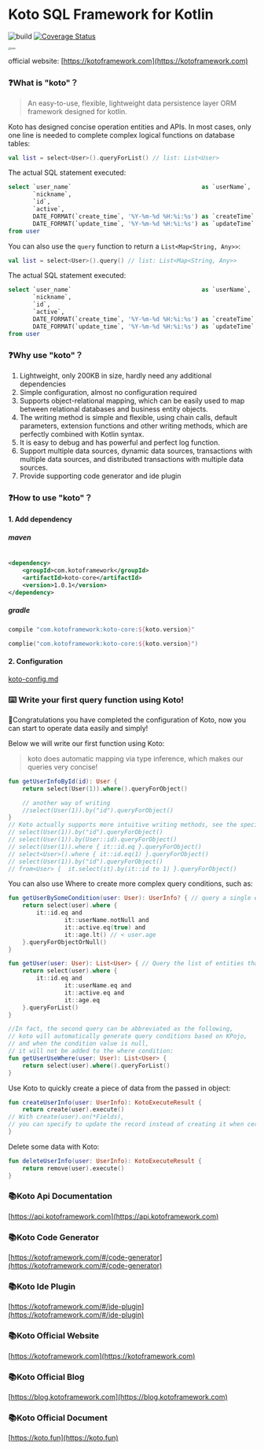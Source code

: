 Koto SQL Framework for Kotlin
=============================

![build](https://github.com/mybatis/mybatis-3/workflows/Java%20CI/badge.svg)
[![Coverage Status](https://coveralls.io/repos/mybatis/mybatis-3/badge.svg?branch=master&service=github)](https://coveralls.io/github/mybatis/mybatis-3?branch=master)

<img src="https://cdn.leinbo.com/assets/images/koto-logo.png" alt="koto" style="zoom: 33%;" />

official website: [https://kotoframework.com](https://kotoframework.com)

### ❓What is "koto"？

> An easy-to-use, flexible, lightweight data persistence layer ORM framework designed for kotlin.
>

Koto has designed concise operation entities and APIs. In most cases, only one line is needed to complete complex
logical functions on database tables:

```kotlin
val list = select<User>().queryForList() // list: List<User>
```

The actual SQL statement executed:

```sql
select `user_name`                                     as `userName`,
       `nickname`,
       `id`,
       `active`,
       DATE_FORMAT(`create_time`, '%Y-%m-%d %H:%i:%s') as `createTime`,
       DATE_FORMAT(`update_time`, '%Y-%m-%d %H:%i:%s') as `updateTime`
from user
```

You can also use the `query` function to return a `List<Map<String, Any>>`:

```kotlin
val list = select<User>().query() // list: List<Map<String, Any>>
```

The actual SQL statement executed:

```sql
select `user_name`                                     as `userName`,
       `nickname`,
       `id`,
       `active`,
       DATE_FORMAT(`create_time`, '%Y-%m-%d %H:%i:%s') as `createTime`,
       DATE_FORMAT(`update_time`, '%Y-%m-%d %H:%i:%s') as `updateTime`
from user
```

### ❓Why use "koto"？

1. Lightweight, only 200KB in size, hardly need any additional dependencies
2. Simple configuration, almost no configuration required
3. Supports object-relational mapping, which can be easily used to map between relational databases and business entity
   objects.
4. The writing method is simple and flexible, using chain calls, default parameters, extension functions and other
   writing methods, which are perfectly combined with Kotlin syntax.
5. It is easy to debug and has powerful and perfect log function.
6. Support multiple data sources, dynamic data sources, transactions with multiple data sources, and distributed
   transactions with multiple data sources.
7. Provide supporting code generator and ide plugin

### ❓How to use "koto"？

#### 1. Add dependency

##### maven

```xml

<dependency>
    <groupId>com.kotoframework</groupId>
    <artifactId>koto-core</artifactId>
    <version>1.0.1</version>
</dependency>
```

##### gradle

```groovy
compile "com.kotoframework:koto-core:${koto.version}"
```

```kotlin
complie("com.kotoframework:koto-core:${koto.version}")
```

#### 2. Configuration

[koto-config.md](koto-config.md)


### ⌨️ Write your first query function using Koto!

🎉Congratulations you have completed the configuration of Koto, now you can start to operate data easily and simply!

Below we will write our first function using Koto:

> koto does automatic mapping via type inference, which makes our queries very concise!

```kotlin
fun getUserInfoById(id): User {
    return select(User(1)).where().queryForObject()

    // another way of writing
    //select(User(1)).by("id").queryForObject()
}
// Koto actually supports more intuitive writing methods, see the specific Api documentation for details
// select(User(1)).by("id").queryForObject()
// select(User(1)).by(User::id).queryForObject()
// select(User(1)).where { it::id.eq }.queryForObject()
// select<User>().where { it::id.eq(1) }.queryForObject()
// select(User(1)).by("id").queryForObject()
// from<User> {  it.select(it).by(it::id to 1) }.queryForObject()
```

You can also use Where to create more complex query conditions, such as:

```kotlin
fun getUserBySomeCondition(user: User): UserInfo? { // query a single entity
    return select(user).where {
        it::id.eq and
                it::userName.notNull and
                it::active.eq(true) and
                it::age.lt() // < user.age
    }.queryForObjectOrNull()
}

fun getUser(user: User): List<User> { // Query the list of entities that meet the condition
    return select(user).where {
        it::id.eq and
                it::userName.eq and
                it::active.eq and
                it::age.eq
    }.queryForList()
}

//In fact, the second query can be abbreviated as the following,
// koto will automatically generate query conditions based on KPojo, 
// and when the condition value is null,
// it will not be added to the where condition:
fun getUserUseWhere(user: User): List<User> {
    return select(user).where().queryForList()
}
```

Use Koto to quickly create a piece of data from the passed in object:

```kotlin
fun createUserInfo(user: UserInfo): KotoExecuteResult {
    return create(user).execute()
// With create(user).on(*Fields), 
// you can specify to update the record instead of creating it when certain fields are the same
}
```

Delete some data with Koto:

```kotlin
fun deleteUserInfo(user: UserInfo): KotoExecuteResult {
    return remove(user).execute()
}
```

### 📚Koto Api Documentation

[https://api.kotoframework.com](https://api.kotoframework.com)

### 📚Koto Code Generator

[https://kotoframework.com/#/code-generator](https://kotoframework.com/#/code-generator)

### 📚Koto Ide Plugin

[https://kotoframework.com/#/ide-plugin](https://kotoframework.com/#/ide-plugin)

### 📚Koto Official Website

[https://kotoframework.com](https://kotoframework.com)

### 📚Koto Official Blog

[https://blog.kotoframework.com](https://blog.kotoframework.com)

### 📚Koto Official Document

[https://koto.fun](https://koto.fun)
